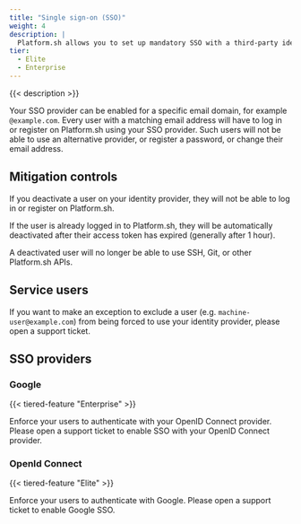 ```yaml
---
title: "Single sign-on (SSO)"
weight: 4
description: |
  Platform.sh allows you to set up mandatory SSO with a third-party identity provider (IdP) for all your users.
tier:
  - Elite
  - Enterprise
---
```


{{< description >}}

Your SSO provider can be enabled for a specific email domain, for example `@example.com`. Every user with a matching email address will have to log in or register on Platform.sh using your SSO provider. Such users will not be able to use an alternative provider, or register a password, or change their email address.

## Mitigation controls

If you deactivate a user on your identity provider, they will not be able to log in or register on Platform.sh.

If the user is already logged in to Platform.sh, they will be automatically deactivated after their access token has expired (generally after 1 hour).

A deactivated user will no longer be able to use SSH, Git, or other Platform.sh APIs.

## Service users

If you want to make an exception to exclude a user (e.g. `machine-user@example.com`) from being forced to use your identity provider, please open a support ticket.

## SSO providers

### Google

{{< tiered-feature "Enterprise" >}}

Enforce your users to authenticate with your OpenID Connect provider. Please open a support ticket to enable SSO with your OpenID Connect provider.

### OpenId Connect

{{< tiered-feature "Elite" >}}

Enforce your users to authenticate with Google. Please open a support ticket to enable Google SSO.
